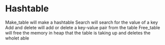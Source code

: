 # Hashtable
Make_table will make a hashtable
Search will search for the value of a key
Add and delete will add or delete a key-value pair from the table
Free_table will free the memory in heap that the table is taking up and deletes the wholet able
